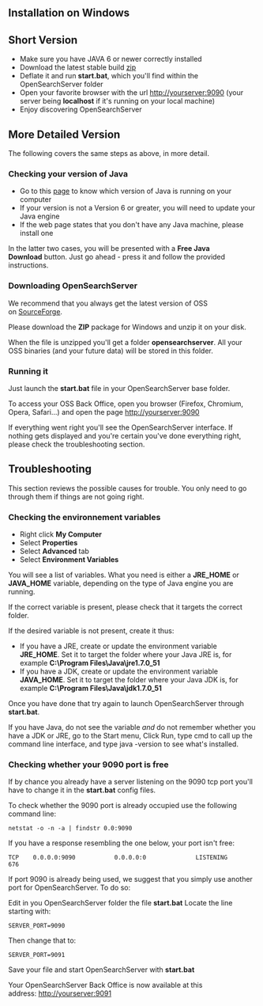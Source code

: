 ## Installation on Windows

## Short Version

- Make sure you have JAVA 6 or newer correctly installed
- Download the latest stable build [zip](https://cloud.opensearchserver.com/opensearchserver#download "Download")
- Deflate it and run **start.bat**, which you'll find within the OpenSearchServer folder
- Open your favorite browser with the url [http://yourserver:9090](http://yourserver:9090) (your server being **localhost** if it's running on your local machine)
- Enjoy discovering OpenSearchServer

## More Detailed Version

The following covers the same steps as above, in more detail.

### Checking your version of Java

- Go to this [page](http://www.java.com/en/download/installed.jsp) to know which version of Java is running on your computer
- If your version is not a Version 6 or greater, you will need to update your Java engine
- If the web page states that you don't have any Java machine, please install one

In the latter two cases, you will be presented with a **Free Java Download** button. Just go ahead - press it and follow the provided instructions.

### Downloading OpenSearchServer

We recommend that you always get the latest version of OSS on [SourceForge](https://cloud.opensearchserver.com/opensearchserver#download "Download").

Please download the **ZIP** package for Windows and unzip it on your disk.

When the file is unzipped you'll get a folder **opensearchserver**. All your OSS binaries (and your future data) will be stored in this folder.

### Running it

Just launch the **start.bat** file in your OpenSearchServer base folder.

To access your OSS Back Office, open you browser (Firefox, Chromium, Opera, Safari...) and open the page [http://yourserver:9090](http://yourserver:9090)

If everything went right you'll see the OpenSearchServer interface. If nothing gets displayed and you're certain you've done everything right, please check the troubleshooting section.

## Troubleshooting

This section reviews the possible causes for trouble. You only need to go through them if things are not going right.

### Checking the environnement variables

- Right click **My Computer**
- Select **Properties**
- Select **Advanced** tab
- Select **Environment Variables**

You will see a list of variables. What you need is either a **JRE_HOME** or **JAVA_HOME** variable, depending on the type of Java engine you are running.

If the correct variable is present, please check that it targets the correct folder.

If the desired variable is not present, create it thus:

- If you have a JRE, create or update the environment variable **JRE_HOME**. Set it to target the folder where your Java JRE is, for example **C:\Program Files\Java\jre1.7.0_51**
- If you have a JDK, create or update the environment variable **JAVA_HOME**. Set it to target the folder where your Java JDK is, for example **C:\Program Files\Java\jdk1.7.0_51**

Once you have done that try again to launch OpenSearchServer through **start.bat**.

If you have Java, do not see the variable *and* do not remember whether you have a JDK or JRE, go to the Start menu, Click Run, type cmd to call up the command line interface, and type java -version to see what's installed.

### Checking whether your 9090 port is free

If by chance you already have a server listening on the 9090 tcp port you'll have to change it in the **start.bat** config files.

To check whether the 9090 port is already occupied use the following command line:

    netstat -o -n -a | findstr 0.0:9090
    
If you have a response resembling the one below, your port isn't free:

    TCP    0.0.0.0:9090           0.0.0.0:0              LISTENING       676
    
If port 9090 is already being used, we suggest that you simply use another port for OpenSearchServer. To do so:

Edit in you OpenSearchServer folder the file **start.bat**
Locate the line starting with:

    SERVER_PORT=9090

Then change that to:

    SERVER_PORT=9091

Save your file and start OpenSearchServer with **start.bat**

Your OpenSearchServer Back Office is now available at this address: [http://yourserver:9091](http://yourserver:9091)